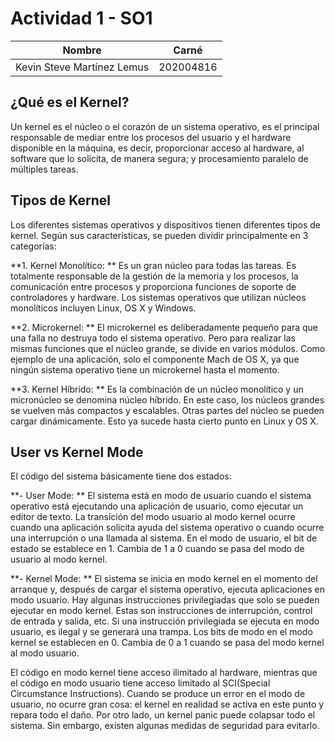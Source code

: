 ﻿# Actividad 1 - SO1

| Nombre                           | Carné                                      |
|:--------------------------------:|:------------------------------------------:|
| Kevin Steve Martínez Lemus       | 202004816                  			  	|

## ¿Qué es el Kernel?

Un kernel es el núcleo o el corazón de un sistema operativo, es el principal responsable de mediar entre los procesos del usuario y el hardware disponible en la máquina, es decir, proporcionar acceso al hardware, al software que lo solicita, de manera segura; y procesamiento paralelo de múltiples tareas.

## Tipos de Kernel

Los diferentes sistemas operativos y dispositivos tienen diferentes tipos de kernel. Según sus características, se pueden dividir principalmente en 3 categorías:

**1. Kernel Monolítico: ** Es un gran núcleo para todas las tareas. Es totalmente responsable de la gestión de la memoria y los procesos, la comunicación entre procesos y proporciona funciones de soporte de controladores y hardware. Los sistemas operativos que utilizan núcleos monolíticos incluyen Linux, OS X y Windows.

**2. Microkernel: ** El microkernel es deliberadamente pequeño para que una falla no destruya todo el sistema operativo. Pero para realizar las mismas funciones que el núcleo grande, se divide en varios módulos. Como ejemplo de una aplicación, solo el componente Mach de OS X, ya que ningún sistema operativo tiene un microkernel hasta el momento.

**3. Kernel Híbrido: ** Es la combinación de un núcleo monolítico y un micronúcleo se denomina núcleo híbrido. En este caso, los núcleos grandes se vuelven más compactos y escalables. Otras partes del núcleo se pueden cargar dinámicamente. Esto ya sucede hasta cierto punto en Linux y OS X.

## User vs Kernel Mode

El código del sistema básicamente tiene dos estados:

**- User Mode: ** El sistema está en modo de usuario cuando el sistema operativo está ejecutando una aplicación de usuario, como ejecutar un editor de texto. La transición del modo usuario al modo kernel ocurre cuando una aplicación solicita ayuda del sistema operativo o cuando ocurre una interrupción o una llamada al sistema. En el modo de usuario, el bit de estado se establece en 1. Cambia de 1 a 0 cuando se pasa del modo de usuario al modo kernel.

**- Kernel Mode: ** El sistema se inicia en modo kernel en el momento del arranque y, después de cargar el sistema operativo, ejecuta aplicaciones en modo usuario. Hay algunas instrucciones privilegiadas que solo se pueden ejecutar en modo kernel. Estas son instrucciones de interrupción, control de entrada y salida, etc. Si una instrucción privilegiada se ejecuta en modo usuario, es ilegal y se generará una trampa. Los bits de modo en el modo kernel se establecen en 0. Cambia de 0 a 1 cuando se pasa del modo kernel al modo usuario.

El código en modo kernel tiene acceso ilimitado al hardware, mientras que el código en modo usuario tiene acceso limitado al SCI(Special Circumstance Instructions). Cuando se produce un error en el modo de usuario, no ocurre gran cosa: el kernel en realidad se activa en este punto y repara todo el daño. Por otro lado, un kernel panic puede colapsar todo el sistema. Sin embargo, existen algunas medidas de seguridad para evitarlo.

